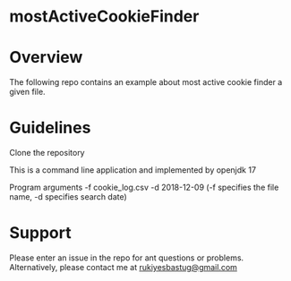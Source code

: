 # mostActiveCookieFinder

# Overview

The following repo contains an example about most active cookie finder a given file.

# Guidelines

 Clone the repository
 
 This is a command line application and implemented by openjdk 17
 
 Program arguments -f cookie_log.csv -d 2018-12-09 (-f specifies the file name, -d specifies search date)

# Support
Please enter an issue in the repo for ant questions or problems.
Alternatively, please contact me at rukiyesbastug@gmail.com

